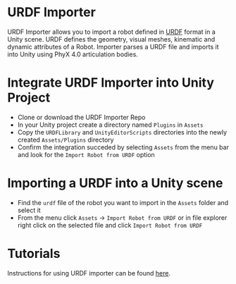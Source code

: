 # URDF Importer 

URDF Importer allows you to import a robot defined in [URDF](http://wiki.ros.org/urdf/XML) format in a Unity scene. URDF defines the geometry, visual meshes, kinematic and dynamic attributes of a Robot. Importer parses a URDF file and imports it into Unity using PhyX 4.0 articulation bodies.

# Integrate URDF Importer into Unity Project

- Clone or download the URDF Importer Repo
- In your Unity project create a directory named `Plugins` in `Assets`
- Copy the `URDFLibrary` and `UnityEditorScripts` directories into the newly created `Assets/Plugins` directory
- Confirm the integration succeded by selecting `Assets` from the menu bar and look for the `Import Robot from URDF` option

# Importing a URDF into a Unity scene

- Find the `urdf` file of the robot you want to import in the `Assets` folder and select it
- From the menu click `Assets` -> `Import Robot from URDF` or in file explorer right click on the selected file and click `Import Robot from URDF`

# Tutorials

Instructions for using URDF importer can be found [here](https://github.com/Unity-Technologies/Unity-Robotics-Hub/blob/master/tutorials/urdf_importer/urdf_tutorial.md).
